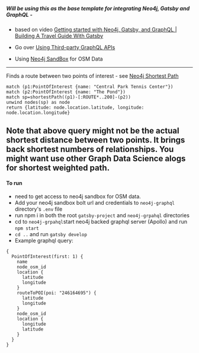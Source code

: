 ##### Will be using this as the base template for integrating  Neo4j, Gatsby and GraphQL - 
- based on video [Getting started with Neo4j, Gatsby, and GraphQL | Building A Travel Guide With Gatsby](https://www.youtube.com/watch?v=siPmZRTRki8&ab_channel=Neo4j)


- Go over [Using Third-party GraphQL APIs](https://www.gatsbyjs.com/docs/third-party-graphql/)
- Using [Neo4j SandBox](https://sandbox.neo4j.com/) for OSM Data
---

Finds a route between two points of interest - see [Neo4j Shortest Path](https://neo4j.com/docs/graph-data-science/current/alpha-algorithms/shortest-path/)
```
match (p1:PointOfInterest {name: "Central Park Tennis Center"})
match (p2:PointOfInterest {name: "The Pond"})
match sp=shortestPath((p1)-[:ROUTE*..200]-(p2))
unwind nodes(sp) as node
return {latitude: node.location.latitude, longitude: node.location.longitude}
```
Note that above query might not be the actual shortest distance between two points.
It brings back shortest numbers of relationships.
You might want use other Graph Data Science alogs for shortest weighted path.
---

#### To run
- need to get access to neo4j sandbox for OSM data.
- Add your neo4j sandbox bolt url and credentials to `neo4j-graphql` directory's `.env` file
- run npm i in both the root `gatsby-project` and `neo4j-grpahql` directories
- cd to `neo4j-grpahql`start neo4j backed graphql server (Apollo) and run `npm start`
- `cd ..` and run `gatsby develop`
- Example graphql query:
```
{
  PointOfInterest(first: 1) {
    name
    node_osm_id
    location {
      latitude
      longitude
    }
    routeToPOI(poi: "246164695") {
      latitude
      longitude
    }
    node_osm_id
    location {
      longitude
      latitude
    }
  }
}
```
